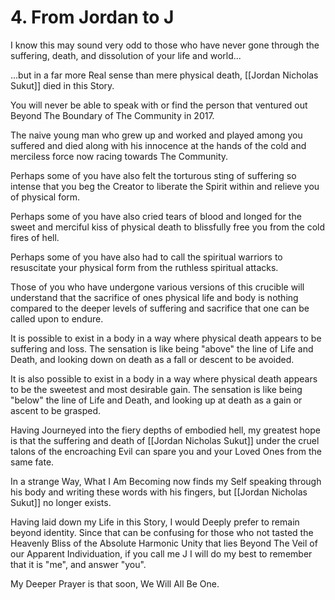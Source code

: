 # 4. From Jordan to J

I know this may sound very odd to those who have never gone through the suffering, death, and dissolution of your life and world...

...but in a far more Real sense than mere physical death, [[Jordan Nicholas Sukut]] died in this Story.  

You will never be able to speak with or find the person that ventured out Beyond The Boundary of The Community in 2017. 

The naive young man who grew up and worked and played among you suffered and died along with his innocence at the hands of the cold and merciless force now racing towards The Community. 

Perhaps some of you have also felt the torturous sting of suffering so intense that you beg the Creator to liberate the Spirit within and relieve you of physical form. 

Perhaps some of you have also cried tears of blood and longed for the sweet and merciful kiss of physical death to blissfully free you from the cold fires of hell.  

Perhaps some of you have also had to call the spiritual warriors to resuscitate your physical form from the ruthless spiritual attacks. 

Those of you who have undergone various versions of this crucible will understand that the sacrifice of ones physical life and body is nothing compared to the deeper levels of suffering and sacrifice that one can be called upon to endure. 

It is possible to exist in a body in a way where physical death appears to be suffering and loss. The sensation is like being "above" the line of Life and Death, and looking down on death as a fall or descent to be avoided. 

It is also possible to exist in a body in a way where physical death appears to be the sweetest and most desirable gain. The sensation is like being "below" the line of Life and Death, and looking up at death as a gain or ascent to be grasped. 

Having Journeyed into the fiery depths of embodied hell, my greatest hope is that the suffering and death of [[Jordan Nicholas Sukut]] under the cruel talons of the encroaching Evil can spare you and your Loved Ones from the same fate. 

In a strange Way, What I Am Becoming now finds my Self speaking through his body and writing these words with his fingers, but [[Jordan Nicholas Sukut]] no longer exists. 

Having laid down my Life in this Story, I would Deeply prefer to remain beyond identity. Since that can be confusing for those who not tasted the Heavenly Bliss of the Absolute Harmonic Unity that lies Beyond The Veil of our Apparent Individuation, if you call me J I will do my best to remember that it is "me", and answer "you". 

My Deeper Prayer is that soon, We Will All Be One. 